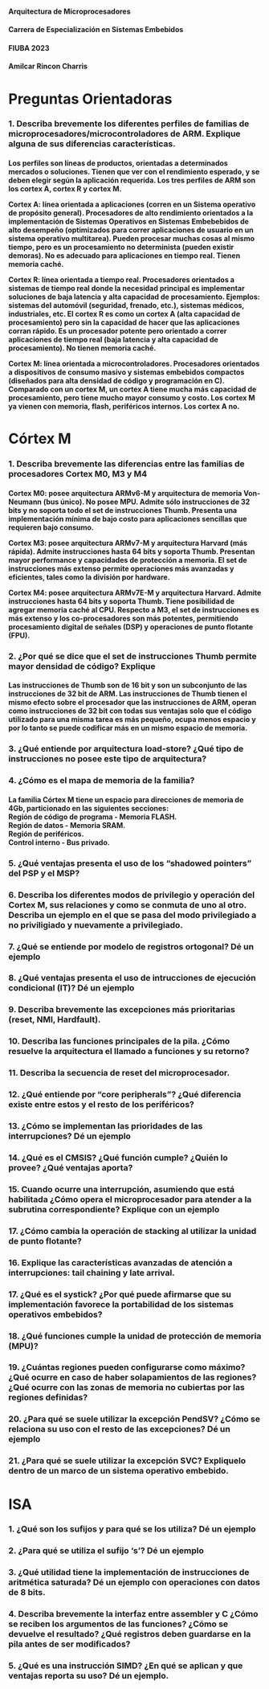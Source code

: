 <h4>Arquitectura de Microprocesadores</h4>
<h4>Carrera de Especialización en Sistemas Embebidos</h4>
<h4>FIUBA 2023</h4>
<h4>Amilcar Rincon Charris</h4>

<h1>Preguntas Orientadoras</h1>

<h3>1. 	Describa brevemente los diferentes perfiles de familias de microprocesadores/microcontroladores de ARM. Explique alguna de sus diferencias características.</h3> 

<h4>Los perfiles son líneas de productos, orientadas a determinados mercados o soluciones. Tienen que ver con el rendimiento esperado, y se deben elegir según 
la aplicación requerida. Los tres perfiles de ARM son los cortex A, cortex R y cortex M.

Cortex A: línea orientada a aplicaciones (corren en un Sistema operativo de propósito general). Procesadores de alto rendimiento orientados a la implementación 
de Sistemas Operativos en Sistemas Embebebidos de alto desempeño (optimizados para correr aplicaciones de usuario en un sistema operativo multitarea). Pueden procesar muchas cosas al mismo tiempo, pero 
es un procesamiento no determinista (pueden existir demoras). No es adecuado para aplicaciones en tiempo real. Tienen memoria caché. 

Cortex R: línea orientada a tiempo real. Procesadores orientados a sistemas de tiempo real donde la necesidad principal es implementar soluciones de baja latencia y alta 
capacidad de procesamiento. Ejemplos: sistemas del automóvil (seguridad, frenado, etc.), sistemas médicos, industriales, etc.
El cortex R es como un cortex A (alta capacidad de procesamiento) pero sin la capacidad de hacer que las aplicaciones corran rápido. Es un procesador potente 
pero orientado a correr aplicaciones de tiempo real (baja latencia y alta capacidad de procesamiento). No tienen memoria caché.

Cortex M: línea orientada a microcontroladores. Procesadores orientados a dispositivos de consumo masivo y sistemas embebidos compactos (diseñados para 
alta densidad de código y programación en C). Comparado con un cortex M, un cortex A tiene mucha más capacidad de procesamiento, pero tiene mucho mayor 
consumo y costo. Los cortex M ya vienen con memoria, flash, periféricos internos. Los cortex A no. </h4>

<h1>Córtex M</h1>

<h3>1.	Describa brevemente las diferencias entre las familias de procesadores Cortex M0, M3 y M4 <br>

<h4>Cortex M0: posee arquitectura ARMv6-M y arquitectura de memoria Von-Neumann (bus único). No posee MPU. Admite sólo instrucciones de 32 bits y no soporta 
todo el set de instrucciones Thumb. Presenta una implementación mínima de bajo costo para aplicaciones sencillas que requieren bajo consumo.

Cortex M3: posee arquitectura ARMv7-M y arquitectura Harvard (más rápida). Admite instrucciones hasta 64 bits y soporta Thumb. Presentan mayor performance 
y capacidades de protección a memoria. El set de instrucciones más extenso permite operaciones más avanzadas y eficientes, tales como la división por hardware.

Cortex M4: posee arquitectura ARMv7E-M y arquitectura Harvard. Admite instrucciones hasta 64 bits y soporta Thumb. Tiene posibilidad de agregar memoria 
caché al CPU. Respecto a M3, el set de instrucciones es más extenso y los co-procesadores son más potentes, permitiendo procesamiento digital de señales (DSP) 
  y operaciones de punto flotante (FPU).</h4>

<h3>2. ¿Por qué se dice que el set de instrucciones Thumb permite mayor densidad de código? Explique</h3>
  <h4>Las instrucciones de Thumb son de 16 bit y son un subconjunto de las instrucciones de 32 bit de ARM. Las instrucciones de Thumb tienen el mismo efecto sobre el procesador que las instrucciones de ARM, operan como instrucciones de 32 bit con todas sus ventajas solo que el código utilizado para una misma tarea es más pequeño, ocupa menos espacio y por lo tanto se puede codificar más en un mismo espacio de memoria.</h4>
<h3>3. ¿Qué entiende por arquitectura load-store? ¿Qué tipo de instrucciones no posee este tipo de arquitectura?</h3>
<h3>4. ¿Cómo es el mapa de memoria de la familia?<br></h3>
  <h4>La familia Córtex M tiene un espacio para direcciones de memoria de 4Gb, particionado en las siguientes secciones:<br>
  Región de código de programa - Memoria FLASH.<br>
  Región de datos - Memoria SRAM.<br>
  Región de periféricos.<br>
  Control interno - Bus privado.<br></h4>
<h3>5. ¿Qué ventajas presenta el uso de los “shadowed pointers” del PSP y el MSP?</h3>
<h3>6. Describa los diferentes modos de privilegio y operación del Cortex M, sus relaciones y como se conmuta de uno al otro. Describa un ejemplo en el que se pasa del modo privilegiado a no priviligiado y nuevamente a privilegiado.</h3>
  <h3>7. ¿Qué se entiende por modelo de registros ortogonal? Dé un ejemplo</h3>
<h3>8. ¿Qué ventajas presenta el uso de intrucciones de ejecución condicional (IT)? Dé un ejemplo </h3>
  <h3>9. Describa brevemente las excepciones más prioritarias (reset, NMI, Hardfault).</h3>
<h3>10. Describa las funciones principales de la pila. ¿Cómo resuelve la arquitectura el llamado a funciones y su retorno?</h3>
<h3>11. Describa la secuencia de reset del microprocesador.
<h3>12. ¿Qué entiende por “core peripherals”? ¿Qué diferencia existe entre estos y el resto de los periféricos?</h3>
<h3>13. ¿Cómo se implementan las prioridades de las interrupciones? Dé un ejemplo</h3>
<h3>14. ¿Qué es el CMSIS? ¿Qué función cumple? ¿Quién lo provee? ¿Qué ventajas aporta?</h3>
<h3>15. Cuando ocurre una interrupción, asumiendo que está habilitada ¿Cómo opera el microprocesador para atender a la subrutina correspondiente? Explique con un ejemplo </h3>
<h3>17. ¿Cómo cambia la operación de stacking al utilizar la unidad de punto flotante?</h3>
<h3>16. Explique las características avanzadas de atención a interrupciones: tail chaining y late arrival.</h3>
<h3>17. ¿Qué es el systick? ¿Por qué puede afirmarse que su implementación favorece la portabilidad de los sistemas operativos embebidos?</h3>
<h3>18. ¿Qué funciones cumple la unidad de protección de memoria (MPU)?</h3>
<h3>19. ¿Cuántas regiones pueden configurarse como máximo? ¿Qué ocurre en caso de haber solapamientos de las regiones? ¿Qué ocurre con las zonas de memoria no cubiertas por las regiones definidas?</h3>
<h3>20. ¿Para qué se suele utilizar la excepción PendSV? ¿Cómo se relaciona su uso con el resto de las excepciones? Dé un ejemplo</h3>
<h3>21. ¿Para qué se suele utilizar la excepción SVC? Expliquelo dentro de un marco de un sistema operativo embebido.</h3>
<h1>ISA</h1>
<h3>1. ¿Qué son los sufijos y para qué se los utiliza? Dé un ejemplo</h3>
<h3>2. ¿Para qué se utiliza el sufijo ‘s’? Dé un ejemplo</h3>
<h3>3. ¿Qué utilidad tiene la implementación de instrucciones de aritmética saturada? Dé un ejemplo con operaciones con datos de 8 bits.</h3>
<h3>4. Describa brevemente la interfaz entre assembler y C ¿Cómo se reciben los argumentos de las funciones? ¿Cómo se devuelve el resultado? ¿Qué registros deben guardarse en la pila antes de ser modificados?</h3>
<h3>5. ¿Qué es una instrucción SIMD? ¿En qué se aplican y que ventajas reporta su uso? Dé un ejemplo.</h3>
